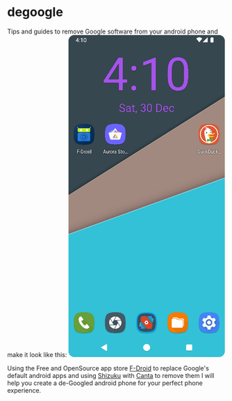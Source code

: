 # degoogle
Tips and guides to remove Google software from your android phone and make it look like this:
![Screenshot of the Nova Launcher home screen](https://github.com/diam0ndkiller/degoogle/blob/main/assets/de-googled%20pixel%20home%20small.png)

Using the Free and OpenSource app store [F-Droid](https://f-droid.org) to replace Google's default android apps and using [Shizuku](https://shizuku.rikka.app) with [Canta](https://f-droid.org/en/packages/org.samo_lego.canta) to remove them I will help you create a de-Googled android phone for your perfect phone experience.
